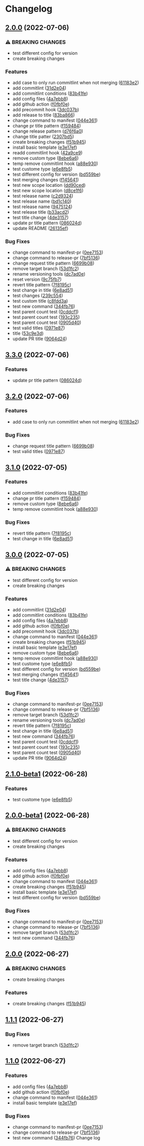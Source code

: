 # Changelog

## [2.0.0](https://github.com/rjzhao1/testing-repo/compare/testing-repo-v1.0.0...testing-repo-v2.0.0) (2022-07-06)


### ⚠ BREAKING CHANGES

* test different config for version
* create breaking changes

### Features

* add case to only run commitlint when not merging ([61183e2](https://github.com/rjzhao1/testing-repo/commit/61183e224cdeb307f7636c9fcceddd5e30ed3683))
* add commitlint ([31d2e04](https://github.com/rjzhao1/testing-repo/commit/31d2e04d414bf10ad1325c463d52538403b42420))
* add commitlint conditions ([83b41fe](https://github.com/rjzhao1/testing-repo/commit/83b41fe2371b567c57241a8b16fc3ed8f3cba9dc))
* add config files ([4a7ebb8](https://github.com/rjzhao1/testing-repo/commit/4a7ebb86a8c299dafe82c452e495ec8015037362))
* add github action ([f0fbf0e](https://github.com/rjzhao1/testing-repo/commit/f0fbf0e9cc16dfcb6c5c243307545d2261237a2c))
* add precommit hook ([3dc037b](https://github.com/rjzhao1/testing-repo/commit/3dc037bfa1adf5ba1b1a5cd10863e96c9cebb93d))
* add release to title ([83ba866](https://github.com/rjzhao1/testing-repo/commit/83ba8661cfeaac8040f7d1b8d4caaf3ca241abfc))
* change command to manifest ([044e361](https://github.com/rjzhao1/testing-repo/commit/044e3610f538481230a052676c1379c3c9ae3485))
* change pr title pattern ([f159484](https://github.com/rjzhao1/testing-repo/commit/f159484ed8dcec9bb3180f89dca62925514fe0dd))
* change release pattern ([d76f6a0](https://github.com/rjzhao1/testing-repo/commit/d76f6a05c6493094eb9550fb3af3a104643712b4))
* change title patter ([2307bd5](https://github.com/rjzhao1/testing-repo/commit/2307bd5714d7f07f91981f0fd89eac9e2f6528fe))
* create breaking changes ([f51b945](https://github.com/rjzhao1/testing-repo/commit/f51b945ee667bc2ff9c1dce5595243f32b187760))
* install basic template ([e3e17ef](https://github.com/rjzhao1/testing-repo/commit/e3e17ef8eaa625d19d7ce4b130fab1f00e4391c8))
* readd commitlint hook ([42a9ce9](https://github.com/rjzhao1/testing-repo/commit/42a9ce986576c8793f4eb29e32d51c4223e95dd0))
* remove custom type ([8ebe6a6](https://github.com/rjzhao1/testing-repo/commit/8ebe6a61f091db579ba1a8364da3a53853783625))
* temp remove commitlint hook ([a88e930](https://github.com/rjzhao1/testing-repo/commit/a88e9305247afd43a62eac0220631da209d3005a))
* test custome type ([e6e8fb5](https://github.com/rjzhao1/testing-repo/commit/e6e8fb5f2f43db7eefc3245b3bdb26097d9798b2))
* test different config for version ([bd559be](https://github.com/rjzhao1/testing-repo/commit/bd559bef733d4357913d0688ce2b81619784e92e))
* test merging changes ([f145641](https://github.com/rjzhao1/testing-repo/commit/f1456419b8e4d670fdb2b7e93f4928e644d73c23))
* test new scope location ([dd90ced](https://github.com/rjzhao1/testing-repo/commit/dd90ced951c67576036b63b9ee4601f63f4d6d35))
* test new scope location ([d8ce1f6](https://github.com/rjzhao1/testing-repo/commit/d8ce1f6d0c0e91dfbb3cd0de86e7e0885b43d35a))
* test release name ([c2d9324](https://github.com/rjzhao1/testing-repo/commit/c2d9324bb63671103e484f363841e17f256e7add))
* test release name ([bd1c140](https://github.com/rjzhao1/testing-repo/commit/bd1c1403e4dbf60573ec5da070149f29ab78d4c6))
* test release name ([9475124](https://github.com/rjzhao1/testing-repo/commit/9475124582613e44120ad44a6a8344cd8329a250))
* test release title ([b33acd2](https://github.com/rjzhao1/testing-repo/commit/b33acd25da4c0b4cf5d2ed21e664874d5874814b))
* test title change ([4de3157](https://github.com/rjzhao1/testing-repo/commit/4de31575a2281a1abf6f5b0dd891aa637c06b56e))
* update pr title pattern ([086024d](https://github.com/rjzhao1/testing-repo/commit/086024de327daeb61bf57308fac2c05eb11bc676))
* update README ([26135ef](https://github.com/rjzhao1/testing-repo/commit/26135ef4a63541069a2184aceafe140e8afda9ff))


### Bug Fixes

* change command to manifest-pr ([0ee7153](https://github.com/rjzhao1/testing-repo/commit/0ee71535f4fa860b1a3158b63f089a310c600212))
* change command to release-pr ([7bf5136](https://github.com/rjzhao1/testing-repo/commit/7bf5136f631d1dee9603befd8e51878b22586c5e))
* change request title pattern ([6699b08](https://github.com/rjzhao1/testing-repo/commit/6699b08860ab81756c97429cf6ae56bbf38809ed))
* remove target branch ([53d1fc2](https://github.com/rjzhao1/testing-repo/commit/53d1fc208ecd0ed2c82e292b6987ffe9233f80ab))
* rename versioning tools ([dc7ad0e](https://github.com/rjzhao1/testing-repo/commit/dc7ad0ed625a35d7e44dd73af590650d2761a61a))
* reset version ([9c75fb7](https://github.com/rjzhao1/testing-repo/commit/9c75fb719ac2c89e2a20a91a3ea6e34e6d2b5257))
* revert title pattern ([7f8195c](https://github.com/rjzhao1/testing-repo/commit/7f8195c963421c60c4d06fd7aa3d83ae0d94717a))
* test change in title ([6e8ad51](https://github.com/rjzhao1/testing-repo/commit/6e8ad513bb1c25ac001f236de89a44ea6349940b))
* test changes ([239c554](https://github.com/rjzhao1/testing-repo/commit/239c554adbd3bd9ed41ae568c4f3d46b892ea48f))
* test custom title ([c8fdd3a](https://github.com/rjzhao1/testing-repo/commit/c8fdd3a2bb6a6da53451cc38026398d58f1bc75f))
* test new command ([344fb76](https://github.com/rjzhao1/testing-repo/commit/344fb76ef7b772b8989e803e74020e9530a3f8c5))
* test parent count test ([0cddcf1](https://github.com/rjzhao1/testing-repo/commit/0cddcf17a2b456ffe8f6782b400742bdf4fb6de1))
* test parent count test ([193c235](https://github.com/rjzhao1/testing-repo/commit/193c235d08d07b961acf79a999aac0cf48624d1d))
* test parent count test ([0905d40](https://github.com/rjzhao1/testing-repo/commit/0905d40e1960064363a291ba4b0b62deba104922))
* test valid titles ([0971e87](https://github.com/rjzhao1/testing-repo/commit/0971e87f1bb79095470a7ce8198f2142abb122d2))
* title ([53c9e3d](https://github.com/rjzhao1/testing-repo/commit/53c9e3d2321dae94b6f322694e471165054f1ec2))
* update PR title ([9064d24](https://github.com/rjzhao1/testing-repo/commit/9064d245e8cbd94928bb1cd8848003d3cd36ade6))

## [3.3.0](https://github.com/rjzhao1/testing-repo/compare/testing-repo-v3.2.0...testing-repo-v3.3.0) (2022-07-06)


### Features

* update pr title pattern ([086024d](https://github.com/rjzhao1/testing-repo/commit/086024de327daeb61bf57308fac2c05eb11bc676))

## [3.2.0](https://github.com/rjzhao1/testing-repo/compare/testing-repo-v3.1.0...testing-repo-v3.2.0) (2022-07-06)


### Features

* add case to only run commitlint when not merging ([61183e2](https://github.com/rjzhao1/testing-repo/commit/61183e224cdeb307f7636c9fcceddd5e30ed3683))


### Bug Fixes

* change request title pattern ([6699b08](https://github.com/rjzhao1/testing-repo/commit/6699b08860ab81756c97429cf6ae56bbf38809ed))
* test valid titles ([0971e87](https://github.com/rjzhao1/testing-repo/commit/0971e87f1bb79095470a7ce8198f2142abb122d2))

## [3.1.0](https://github.com/rjzhao1/testing-repo/compare/testing-repo-v3.0.0...testing-repo-v3.1.0) (2022-07-05)


### Features

* add commitlint conditions ([83b41fe](https://github.com/rjzhao1/testing-repo/commit/83b41fe2371b567c57241a8b16fc3ed8f3cba9dc))
* change pr title pattern ([f159484](https://github.com/rjzhao1/testing-repo/commit/f159484ed8dcec9bb3180f89dca62925514fe0dd))
* remove custom type ([8ebe6a6](https://github.com/rjzhao1/testing-repo/commit/8ebe6a61f091db579ba1a8364da3a53853783625))
* temp remove commitlint hook ([a88e930](https://github.com/rjzhao1/testing-repo/commit/a88e9305247afd43a62eac0220631da209d3005a))


### Bug Fixes

* revert title pattern ([7f8195c](https://github.com/rjzhao1/testing-repo/commit/7f8195c963421c60c4d06fd7aa3d83ae0d94717a))
* test change in title ([6e8ad51](https://github.com/rjzhao1/testing-repo/commit/6e8ad513bb1c25ac001f236de89a44ea6349940b))

## [3.0.0](https://github.com/rjzhao1/testing-repo/compare/testing-repo-v2.1.0...testing-repo-v3.0.0) (2022-07-05)


### ⚠ BREAKING CHANGES

* test different config for version
* create breaking changes

### Features

* add commitlint ([31d2e04](https://github.com/rjzhao1/testing-repo/commit/31d2e04d414bf10ad1325c463d52538403b42420))
* add commitlint conditions ([83b41fe](https://github.com/rjzhao1/testing-repo/commit/83b41fe2371b567c57241a8b16fc3ed8f3cba9dc))
* add config files ([4a7ebb8](https://github.com/rjzhao1/testing-repo/commit/4a7ebb86a8c299dafe82c452e495ec8015037362))
* add github action ([f0fbf0e](https://github.com/rjzhao1/testing-repo/commit/f0fbf0e9cc16dfcb6c5c243307545d2261237a2c))
* add precommit hook ([3dc037b](https://github.com/rjzhao1/testing-repo/commit/3dc037bfa1adf5ba1b1a5cd10863e96c9cebb93d))
* change command to manifest ([044e361](https://github.com/rjzhao1/testing-repo/commit/044e3610f538481230a052676c1379c3c9ae3485))
* create breaking changes ([f51b945](https://github.com/rjzhao1/testing-repo/commit/f51b945ee667bc2ff9c1dce5595243f32b187760))
* install basic template ([e3e17ef](https://github.com/rjzhao1/testing-repo/commit/e3e17ef8eaa625d19d7ce4b130fab1f00e4391c8))
* remove custom type ([8ebe6a6](https://github.com/rjzhao1/testing-repo/commit/8ebe6a61f091db579ba1a8364da3a53853783625))
* temp remove commitlint hook ([a88e930](https://github.com/rjzhao1/testing-repo/commit/a88e9305247afd43a62eac0220631da209d3005a))
* test custome type ([e6e8fb5](https://github.com/rjzhao1/testing-repo/commit/e6e8fb5f2f43db7eefc3245b3bdb26097d9798b2))
* test different config for version ([bd559be](https://github.com/rjzhao1/testing-repo/commit/bd559bef733d4357913d0688ce2b81619784e92e))
* test merging changes ([f145641](https://github.com/rjzhao1/testing-repo/commit/f1456419b8e4d670fdb2b7e93f4928e644d73c23))
* test title change ([4de3157](https://github.com/rjzhao1/testing-repo/commit/4de31575a2281a1abf6f5b0dd891aa637c06b56e))


### Bug Fixes

* change command to manifest-pr ([0ee7153](https://github.com/rjzhao1/testing-repo/commit/0ee71535f4fa860b1a3158b63f089a310c600212))
* change command to release-pr ([7bf5136](https://github.com/rjzhao1/testing-repo/commit/7bf5136f631d1dee9603befd8e51878b22586c5e))
* remove target branch ([53d1fc2](https://github.com/rjzhao1/testing-repo/commit/53d1fc208ecd0ed2c82e292b6987ffe9233f80ab))
* rename versioning tools ([dc7ad0e](https://github.com/rjzhao1/testing-repo/commit/dc7ad0ed625a35d7e44dd73af590650d2761a61a))
* revert title pattern ([7f8195c](https://github.com/rjzhao1/testing-repo/commit/7f8195c963421c60c4d06fd7aa3d83ae0d94717a))
* test change in title ([6e8ad51](https://github.com/rjzhao1/testing-repo/commit/6e8ad513bb1c25ac001f236de89a44ea6349940b))
* test new command ([344fb76](https://github.com/rjzhao1/testing-repo/commit/344fb76ef7b772b8989e803e74020e9530a3f8c5))
* test parent count test ([0cddcf1](https://github.com/rjzhao1/testing-repo/commit/0cddcf17a2b456ffe8f6782b400742bdf4fb6de1))
* test parent count test ([193c235](https://github.com/rjzhao1/testing-repo/commit/193c235d08d07b961acf79a999aac0cf48624d1d))
* test parent count test ([0905d40](https://github.com/rjzhao1/testing-repo/commit/0905d40e1960064363a291ba4b0b62deba104922))
* update PR title ([9064d24](https://github.com/rjzhao1/testing-repo/commit/9064d245e8cbd94928bb1cd8848003d3cd36ade6))

## [2.1.0-beta1](https://github.com/rjzhao1/testing-repo/compare/testing-repo-v2.0.0-beta1...testing-repo-v2.1.0-beta1) (2022-06-28)


### Features

* test custome type ([e6e8fb5](https://github.com/rjzhao1/testing-repo/commit/e6e8fb5f2f43db7eefc3245b3bdb26097d9798b2))

## [2.0.0-beta1](https://github.com/rjzhao1/testing-repo/compare/testing-repo-v1.1.1-beta1...testing-repo-v2.0.0-beta1) (2022-06-28)


### ⚠ BREAKING CHANGES

* test different config for version
* create breaking changes

### Features

* add config files ([4a7ebb8](https://github.com/rjzhao1/testing-repo/commit/4a7ebb86a8c299dafe82c452e495ec8015037362))
* add github action ([f0fbf0e](https://github.com/rjzhao1/testing-repo/commit/f0fbf0e9cc16dfcb6c5c243307545d2261237a2c))
* change command to manifest ([044e361](https://github.com/rjzhao1/testing-repo/commit/044e3610f538481230a052676c1379c3c9ae3485))
* create breaking changes ([f51b945](https://github.com/rjzhao1/testing-repo/commit/f51b945ee667bc2ff9c1dce5595243f32b187760))
* install basic template ([e3e17ef](https://github.com/rjzhao1/testing-repo/commit/e3e17ef8eaa625d19d7ce4b130fab1f00e4391c8))
* test different config for version ([bd559be](https://github.com/rjzhao1/testing-repo/commit/bd559bef733d4357913d0688ce2b81619784e92e))


### Bug Fixes

* change command to manifest-pr ([0ee7153](https://github.com/rjzhao1/testing-repo/commit/0ee71535f4fa860b1a3158b63f089a310c600212))
* change command to release-pr ([7bf5136](https://github.com/rjzhao1/testing-repo/commit/7bf5136f631d1dee9603befd8e51878b22586c5e))
* remove target branch ([53d1fc2](https://github.com/rjzhao1/testing-repo/commit/53d1fc208ecd0ed2c82e292b6987ffe9233f80ab))
* test new command ([344fb76](https://github.com/rjzhao1/testing-repo/commit/344fb76ef7b772b8989e803e74020e9530a3f8c5))

## [2.0.0](https://github.com/rjzhao1/testing-repo/compare/testing-repo-v1.1.1...testing-repo-v2.0.0) (2022-06-27)


### ⚠ BREAKING CHANGES

* create breaking changes

### Features

* create breaking changes ([f51b945](https://github.com/rjzhao1/testing-repo/commit/f51b945ee667bc2ff9c1dce5595243f32b187760))

## [1.1.1](https://github.com/rjzhao1/testing-repo/compare/testing-repo-v1.1.0...testing-repo-v1.1.1) (2022-06-27)


### Bug Fixes

* remove target branch ([53d1fc2](https://github.com/rjzhao1/testing-repo/commit/53d1fc208ecd0ed2c82e292b6987ffe9233f80ab))

## [1.1.0](https://github.com/rjzhao1/testing-repo/compare/testing-repo-v1.0.0...testing-repo-v1.1.0) (2022-06-27)


### Features

* add config files ([4a7ebb8](https://github.com/rjzhao1/testing-repo/commit/4a7ebb86a8c299dafe82c452e495ec8015037362))
* add github action ([f0fbf0e](https://github.com/rjzhao1/testing-repo/commit/f0fbf0e9cc16dfcb6c5c243307545d2261237a2c))
* change command to manifest ([044e361](https://github.com/rjzhao1/testing-repo/commit/044e3610f538481230a052676c1379c3c9ae3485))
* install basic template ([e3e17ef](https://github.com/rjzhao1/testing-repo/commit/e3e17ef8eaa625d19d7ce4b130fab1f00e4391c8))


### Bug Fixes

* change command to manifest-pr ([0ee7153](https://github.com/rjzhao1/testing-repo/commit/0ee71535f4fa860b1a3158b63f089a310c600212))
* change command to release-pr ([7bf5136](https://github.com/rjzhao1/testing-repo/commit/7bf5136f631d1dee9603befd8e51878b22586c5e))
* test new command ([344fb76](https://github.com/rjzhao1/testing-repo/commit/344fb76ef7b772b8989e803e74020e9530a3f8c5))
Change log
